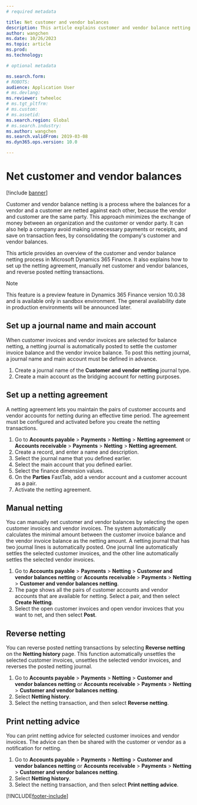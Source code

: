 ```yaml
---
# required metadata

title: Net customer and vendor balances 
description: This article explains customer and vendor balance netting in Microsoft Dynamics 365 Finance. 
author: wangchen
ms.date: 10/26/2023
ms.topic: article
ms.prod: 
ms.technology: 

# optional metadata

ms.search.form: 
# ROBOTS: 
audience: Application User
# ms.devlang: 
ms.reviewer: twheeloc
# ms.tgt_pltfrm: 
# ms.custom: 
# ms.assetid: 
ms.search.region: Global
# ms.search.industry: 
ms.author: wangchen
ms.search.validFrom: 2019-03-08
ms.dyn365.ops.version: 10.0

---
```

# Net customer and vendor balances

[!include [banner](../includes/banner.md)]

Customer and vendor balance netting is a process where the balances for a vendor and a customer are netted against each other, because the vendor and customer are the same party. This approach minimizes the exchange of money between an organization and the customer or vendor party. It can also help a company avoid making unnecessary payments or receipts, and save on transaction fees, by consolidating the company's customer and vendor balances.

This article provides an overview of the customer and vendor balance netting process in Microsoft Dynamics 365 Finance. It also explains how to set up the netting agreement, manually net customer and vendor balances, and reverse posted netting transactions.

> [!NOTE]
> This feature is a preview feature in Dynamics 365 Finance version 10.0.38 and is available only in sandbox environment. The general availability date in production environments will be announced later.

## Set up a journal name and main account

When customer invoices and vendor invoices are selected for balance netting, a netting journal is automatically posted to settle the customer invoice balance and the vendor invoice balance. To post this netting journal, a journal name and main account must be defined in advance.

1. Create a journal name of the **Customer and vendor netting** journal type.
2. Create a main account as the bridging account for netting purposes.

## Set up a netting agreement

A netting agreement lets you maintain the pairs of customer accounts and vendor accounts for netting during an effective time period. The agreement must be configured and activated before you create the netting transactions.

1. Go to **Accounts payable** \> **Payments** \> **Netting** \> **Netting agreement** or **Accounts receivable** \> **Payments** \> **Netting** \> **Netting agreement**.
2. Create a record, and enter a name and description.
3. Select the journal name that you defined earlier.
4. Select the main account that you defined earlier.
5. Select the finance dimension values.
6. On the **Parties** FastTab, add a vendor account and a customer account as a pair.
7. Activate the netting agreement.

## Manual netting

You can manually net customer and vendor balances by selecting the open customer invoices and vendor invoices. The system automatically calculates the minimal amount between the customer invoice balance and the vendor invoice balance as the netting amount. A netting journal that has two journal lines is automatically posted. One journal line automatically settles the selected customer invoices, and the other line automatically settles the selected vendor invoices.

1. Go to **Accounts payable** \> **Payments** \> **Netting** \> **Customer and vendor balances netting** or **Accounts receivable** \> **Payments** \> **Netting** \> **Customer and vendor balances netting**.
2. The page shows all the pairs of customer accounts and vendor accounts that are available for netting. Select a pair, and then select **Create Netting**.
3. Select the open customer invoices and open vendor invoices that you want to net, and then select **Post**.

## Reverse netting

You can reverse posted netting transactions by selecting **Reverse netting** on the **Netting history** page. This function automatically unsettles the selected customer invoices, unsettles the selected vendor invoices, and reverses the posted netting journal.

1. Go to **Accounts payable** \> **Payments** \> **Netting** \> **Customer and vendor balances netting** or **Accounts receivable** \> **Payments** \> **Netting** \> **Customer and vendor balances netting**.
2. Select **Netting history**.
3. Select the netting transaction, and then select **Reverse netting**.

## Print netting advice

You can print netting advice for selected customer invoices and vendor invoices. The advice can then be shared with the customer or vendor as a notification for netting.

1. Go to **Accounts payable** \> **Payments** \> **Netting** \> **Customer and vendor balances netting** or **Accounts receivable** \> **Payments** \> **Netting** \> **Customer and vendor balances netting**.
2. Select **Netting history**.
3. Select the netting transaction, and then select **Print netting advice**.

[!INCLUDE[footer-include](../../includes/footer-banner.md)]
